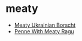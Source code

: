 # meaty

 * [Meaty Ukrainian Borscht](index/m/meaty-ukrainian-borscht-6008.json)
 * [Penne With Meaty Ragu](index/p/penne-with-meaty-ragu.json)
